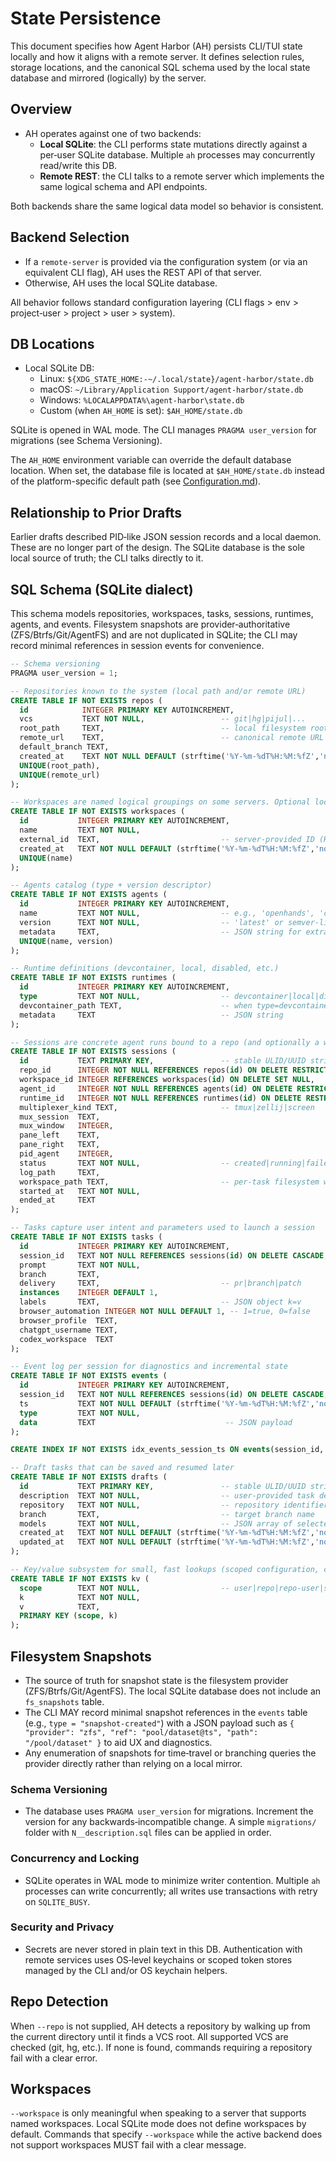 # State Persistence

This document specifies how Agent Harbor (AH) persists CLI/TUI state locally and how it aligns with a remote server. It defines selection rules, storage locations, and the canonical SQL schema used by the local state database and mirrored (logically) by the server.

## Overview

- AH operates against one of two backends:
  - **Local SQLite**: the CLI performs state mutations directly against a per‑user SQLite database. Multiple `ah` processes may concurrently read/write this DB.
  - **Remote REST**: the CLI talks to a remote server which implements the same logical schema and API endpoints.

Both backends share the same logical data model so behavior is consistent.

## Backend Selection

- If a `remote-server` is provided via the configuration system (or via an equivalent CLI flag), AH uses the REST API of that server.
- Otherwise, AH uses the local SQLite database.

All behavior follows standard configuration layering (CLI flags > env > project‑user > project > user > system).

## DB Locations

- Local SQLite DB:
  - Linux: `${XDG_STATE_HOME:-~/.local/state}/agent-harbor/state.db`
  - macOS: `~/Library/Application Support/agent-harbor/state.db`
  - Windows: `%LOCALAPPDATA%\agent-harbor\state.db`
  - Custom (when `AH_HOME` is set): `$AH_HOME/state.db`

SQLite is opened in WAL mode. The CLI manages `PRAGMA user_version` for migrations (see Schema Versioning).

The `AH_HOME` environment variable can override the default database location. When set, the database file is located at `$AH_HOME/state.db` instead of the platform-specific default path (see [Configuration.md](Configuration.md)).

## Relationship to Prior Drafts

Earlier drafts described PID‑like JSON session records and a local daemon. These are no longer part of the design. The SQLite database is the sole local source of truth; the CLI talks directly to it.

## SQL Schema (SQLite dialect)

This schema models repositories, workspaces, tasks, sessions, runtimes, agents, and events. Filesystem snapshots are provider‑authoritative (ZFS/Btrfs/Git/AgentFS) and are not duplicated in SQLite; the CLI may record minimal references in session events for convenience.

```sql
-- Schema versioning
PRAGMA user_version = 1;

-- Repositories known to the system (local path and/or remote URL)
CREATE TABLE IF NOT EXISTS repos (
  id            INTEGER PRIMARY KEY AUTOINCREMENT,
  vcs           TEXT NOT NULL,                 -- git|hg|pijul|...
  root_path     TEXT,                          -- local filesystem root (nullable in REST)
  remote_url    TEXT,                          -- canonical remote URL (nullable in local)
  default_branch TEXT,
  created_at    TEXT NOT NULL DEFAULT (strftime('%Y-%m-%dT%H:%M:%fZ','now')),
  UNIQUE(root_path),
  UNIQUE(remote_url)
);

-- Workspaces are named logical groupings on some servers. Optional locally.
CREATE TABLE IF NOT EXISTS workspaces (
  id           INTEGER PRIMARY KEY AUTOINCREMENT,
  name         TEXT NOT NULL,
  external_id  TEXT,                           -- server-provided ID (REST)
  created_at   TEXT NOT NULL DEFAULT (strftime('%Y-%m-%dT%H:%M:%fZ','now')),
  UNIQUE(name)
);

-- Agents catalog (type + version descriptor)
CREATE TABLE IF NOT EXISTS agents (
  id           INTEGER PRIMARY KEY AUTOINCREMENT,
  name         TEXT NOT NULL,                  -- e.g., 'openhands', 'claude-code'
  version      TEXT NOT NULL,                  -- 'latest' or semver-like
  metadata     TEXT,                           -- JSON string for extra capabilities
  UNIQUE(name, version)
);

-- Runtime definitions (devcontainer, local, disabled, etc.)
CREATE TABLE IF NOT EXISTS runtimes (
  id           INTEGER PRIMARY KEY AUTOINCREMENT,
  type         TEXT NOT NULL,                  -- devcontainer|local|disabled
  devcontainer_path TEXT,                      -- when type=devcontainer
  metadata     TEXT                            -- JSON string
);

-- Sessions are concrete agent runs bound to a repo (and optionally a workspace)
CREATE TABLE IF NOT EXISTS sessions (
  id           TEXT PRIMARY KEY,               -- stable ULID/UUID string
  repo_id      INTEGER NOT NULL REFERENCES repos(id) ON DELETE RESTRICT,
  workspace_id INTEGER REFERENCES workspaces(id) ON DELETE SET NULL,
  agent_id     INTEGER NOT NULL REFERENCES agents(id) ON DELETE RESTRICT,
  runtime_id   INTEGER NOT NULL REFERENCES runtimes(id) ON DELETE RESTRICT,
  multiplexer_kind TEXT,                       -- tmux|zellij|screen
  mux_session  TEXT,
  mux_window   INTEGER,
  pane_left    TEXT,
  pane_right   TEXT,
  pid_agent    INTEGER,
  status       TEXT NOT NULL,                  -- created|running|failed|succeeded|cancelled
  log_path     TEXT,
  workspace_path TEXT,                         -- per-task filesystem workspace
  started_at   TEXT NOT NULL,
  ended_at     TEXT
);

-- Tasks capture user intent and parameters used to launch a session
CREATE TABLE IF NOT EXISTS tasks (
  id           INTEGER PRIMARY KEY AUTOINCREMENT,
  session_id   TEXT NOT NULL REFERENCES sessions(id) ON DELETE CASCADE,
  prompt       TEXT NOT NULL,
  branch       TEXT,
  delivery     TEXT,                           -- pr|branch|patch
  instances    INTEGER DEFAULT 1,
  labels       TEXT,                           -- JSON object k=v
  browser_automation INTEGER NOT NULL DEFAULT 1, -- 1=true, 0=false
  browser_profile  TEXT,
  chatgpt_username TEXT,
  codex_workspace  TEXT
);

-- Event log per session for diagnostics and incremental state
CREATE TABLE IF NOT EXISTS events (
  id           INTEGER PRIMARY KEY AUTOINCREMENT,
  session_id   TEXT NOT NULL REFERENCES sessions(id) ON DELETE CASCADE,
  ts           TEXT NOT NULL DEFAULT (strftime('%Y-%m-%dT%H:%M:%fZ','now')),
  type         TEXT NOT NULL,
  data         TEXT                             -- JSON payload
);

CREATE INDEX IF NOT EXISTS idx_events_session_ts ON events(session_id, ts);

-- Draft tasks that can be saved and resumed later
CREATE TABLE IF NOT EXISTS drafts (
  id           TEXT PRIMARY KEY,               -- stable ULID/UUID string
  description  TEXT NOT NULL,                  -- user-provided task description
  repository   TEXT NOT NULL,                  -- repository identifier (ID or URL)
  branch       TEXT,                           -- target branch name
  models       TEXT NOT NULL,                  -- JSON array of selected models
  created_at   TEXT NOT NULL DEFAULT (strftime('%Y-%m-%dT%H:%M:%fZ','now')),
  updated_at   TEXT NOT NULL DEFAULT (strftime('%Y-%m-%dT%H:%M:%fZ','now'))
);

-- Key/value subsystem for small, fast lookups (scoped configuration, caches)
CREATE TABLE IF NOT EXISTS kv (
  scope        TEXT NOT NULL,                  -- user|repo|repo-user|system|...
  k            TEXT NOT NULL,
  v            TEXT,
  PRIMARY KEY (scope, k)
);
```

## Filesystem Snapshots

- The source of truth for snapshot state is the filesystem provider (ZFS/Btrfs/Git/AgentFS). The local SQLite database does not include an `fs_snapshots` table.
- The CLI MAY record minimal snapshot references in the `events` table (e.g., `type = "snapshot-created"`) with a JSON payload such as `{ "provider": "zfs", "ref": "pool/dataset@ts", "path": "/pool/dataset" }` to aid UX and diagnostics.
- Any enumeration of snapshots for time‑travel or branching queries the provider directly rather than relying on a local mirror.

### Schema Versioning

- The database uses `PRAGMA user_version` for migrations. Increment the version for any backwards‑incompatible change. A simple `migrations/` folder with `N__description.sql` files can be applied in order.

### Concurrency and Locking

- SQLite operates in WAL mode to minimize writer contention. Multiple `ah` processes can write concurrently; all writes use transactions with retry on `SQLITE_BUSY`.

### Security and Privacy

- Secrets are never stored in plain text in this DB. Authentication with remote services uses OS‑level keychains or scoped token stores managed by the CLI and/or OS keychain helpers.

## Repo Detection

When `--repo` is not supplied, AH detects a repository by walking up from the current directory until it finds a VCS root. All supported VCS are checked (git, hg, etc.). If none is found, commands requiring a repository fail with a clear error.

## Workspaces

`--workspace` is only meaningful when speaking to a server that supports named workspaces. Local SQLite mode does not define workspaces by default. Commands that specify `--workspace` while the active backend does not support workspaces MUST fail with a clear message.
